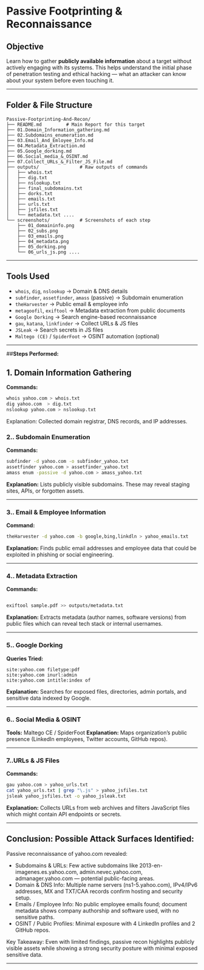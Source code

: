 #  Passive Footprinting & Reconnaissance

##  Objective
Learn how to gather **publicly available information** about a target without actively engaging with its systems. This helps understand the initial phase of penetration testing and ethical hacking — what an attacker can know about your system before even touching it.

---

## Folder & File Structure

```
Passive-Footprinting-And-Recon/
├── README.md         # Main Report for this target
├── 01.Domain_Information_gathering.md
├── 02.Subdomains_enumeration.md
├── 03.Email_And_Emloyee_Info.md
├── 04.Metadata_Extraction.md
├── 05.Google_dorking.md
├── 06.Social_media_&_OSINT.md
├── 07.Collect_URLs_&_Filter_JS_File.md
├── outputs/               # Raw outputs of commands
│   ├── whois.txt
│   ├── dig.txt
│   ├── nslookup.txt
│   ├── final_subdomains.txt
│   ├── dorks.txt
│   ├── emails.txt
│   ├── urls.txt
│   ├── jsfiles.txt
│   └── metadata.txt ....
└── screenshots/           # Screenshots of each step
    ├── 01_domaininfo.png
    ├── 02_subs.png
    ├── 03_emails.png
    ├── 04_metadata.png
    ├── 05_dorking.png
    └── 06_urls_js.png ....
```

---

##  Tools Used
- `whois`, `dig`, `nslookup` → Domain & DNS details
- `subfinder`, `assetfinder`, `amass` (passive) → Subdomain enumeration
- `theHarvester` → Public email & employee info
- `metagoofil`, `exiftool` → Metadata extraction from public documents
- `Google Dorking` → Search engine-based reconnaissance
- `gau`, `katana`, `linkfinder` → Collect URLs & JS files
- `JSLeak` → Search secrets in JS files
- `Maltego (CE)` / `SpiderFoot` → OSINT automation (optional)



---

##**Steps Performed:**

## 1. Domain Information Gathering
**Commands:**
```bash
whois yahoo.com > whois.txt
dig yahoo.com  > dig.txt
nslookup yahoo.com > nslookup.txt
```
Explanation: Collected domain registrar, DNS records, and IP addresses.

### 2.. Subdomain Enumeration
**Commands:**
```bash
subfinder -d yahoo.com -o subfinder_yahoo.txt
assetfinder yahoo.com > assetfinder_yahoo.txt
amass enum -passive -d yahoo.com > amass_yahoo.txt
```
**Explanation:** Lists publicly visible subdomains. These may reveal staging sites, APIs, or forgotten assets.

 ---

### 3️.. Email & Employee Information
**Command:**
```bash
theHarvester -d yahoo.com -b google,bing,linkdln > yahoo_emails.txt
```
**Explanation:** Finds public email addresses and employee data that could be exploited in phishing or social engineering.

 

---

### 4️.. Metadata Extraction
**Commands:**
```bash

exiftool sample.pdf >> outputs/metadata.txt
```
**Explanation:** Extracts metadata (author names, software versions) from public files which can reveal tech stack or internal usernames.

---
### 5️.. Google Dorking
**Queries Tried:**
```
site:yahoo.com filetype:pdf
site:yahoo.com inurl:admin
site:yahoo.com intitle:index of
```
**Explanation:** Searches for exposed files, directories, admin portals, and sensitive data indexed by Google.

---

### 6.. Social Media & OSINT 
**Tools:** Maltego CE / SpiderFoot
**Explanation:** Maps organization’s public presence (LinkedIn employees, Twitter accounts, GitHub repos).

---

### 7..URLs & JS Files
**Commands:**
```bash
gau yahoo.com > yahoo_urls.txt
cat yahoo_urls.txt | grep "\.js" > yahoo_jsfiles.txt
jsleak yahoo_jsfiles.txt -o yahoo_jsleak.txt
```
**Explanation:** Collects URLs from web archives and filters JavaScript files which might contain API endpoints or secrets.

---


## **Conclusion: Possible Attack Surfaces Identified:**

Passive reconnaissance of yahoo.com revealed:

* Subdomains & URLs: Few active subdomains like 2013-en-imagenes.es.yahoo.com, admin.nevec.yahoo.com, admanager.yahoo.com — potential public-facing areas.
* Domain & DNS Info: Multiple name servers (ns1-5.yahoo.com), IPv4/IPv6 addresses, MX and TXT/CAA records confirm hosting and security setup.
* Emails / Employee Info: No public employee emails found; document metadata shows company authorship and software used, with no sensitive paths.
* OSINT / Public Profiles: Minimal exposure with 4 LinkedIn profiles and 2 GitHub repos.

Key Takeaway: Even with limited findings, passive recon highlights publicly visible assets while showing a strong security posture with minimal exposed sensitive data.

---
